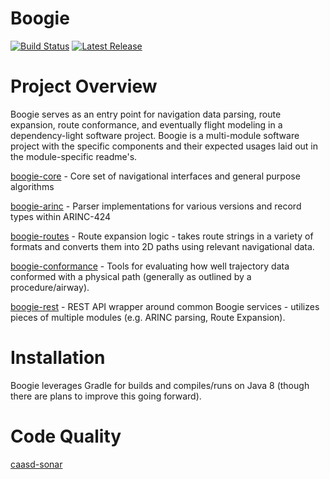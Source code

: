 # Boogie
[![Build Status](https://pandafood.mitre.org/plugins/servlet/wittified/build-status/TTFS-VOIC)](https://https://pandafood.mitre.org/browse/CDA-SHIM)
[![Latest Release](https://img.shields.io/badge/version-0.0.91-gre.svg)](https://mustache.mitre.org/projects/TTFS/repos/boogie/browse)

# Project Overview
Boogie serves as an entry point for navigation data parsing, route expansion, route conformance, and eventually flight modeling in a dependency-light software project. Boogie is a multi-module
software project with the specific components and their expected usages laid out in the module-specific readme's.

[boogie-core](https://mustache.mitre.org/projects/TTFS/repos/boogie/browse/boogie-core) - Core set of navigational interfaces and general purpose algorithms

[boogie-arinc](https://mustache.mitre.org/projects/TTFS/repos/boogie/browse/boogie-arinc) - Parser implementations for various versions and record types within ARINC-424

[boogie-routes](https://mustache.mitre.org/projects/TTFS/repos/boogie/browse/boogie-routes) - Route expansion logic - takes route strings in a variety of formats and converts them into 2D paths using relevant navigational data.

[boogie-conformance](https://mustache.mitre.org/projects/TTFS/repos/boogie/browse/boogie-conformance) - Tools for evaluating how well trajectory data conformed with a physical path (generally as outlined by a procedure/airway).

[boogie-rest](https://mustache.mitre.org/projects/TTFS/repos/boogie/browse/boogie-rest) - REST API wrapper around common Boogie services - utilizes pieces of multiple modules (e.g. ARINC parsing, Route Expansion).

# Installation
Boogie leverages Gradle for builds and compiles/runs on Java 8 (though there are plans to improve this going forward). 

# Code Quality
[caasd-sonar](https://caasd-sonar.mitre.org/sonar/dashboard?id=boogie)